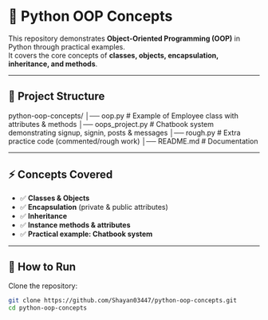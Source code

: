 # 🐍 Python OOP Concepts

This repository demonstrates **Object-Oriented Programming (OOP)** in Python through practical examples.  
It covers the core concepts of **classes, objects, encapsulation, inheritance, and methods**.

---

## 📂 Project Structure

python-oop-concepts/
│── oop.py # Example of Employee class with attributes & methods
│── oops_project.py # Chatbook system demonstrating signup, signin, posts & messages
│── rough.py # Extra practice code (commented/rough work)
│── README.md # Documentation


---

## ⚡ Concepts Covered
- ✅ **Classes & Objects**  
- ✅ **Encapsulation** (private & public attributes)  
- ✅ **Inheritance**  
- ✅ **Instance methods & attributes**  
- ✅ **Practical example: Chatbook system**  

---

## 🚀 How to Run
Clone the repository:
```bash
git clone https://github.com/Shayan03447/python-oop-concepts.git
cd python-oop-concepts

